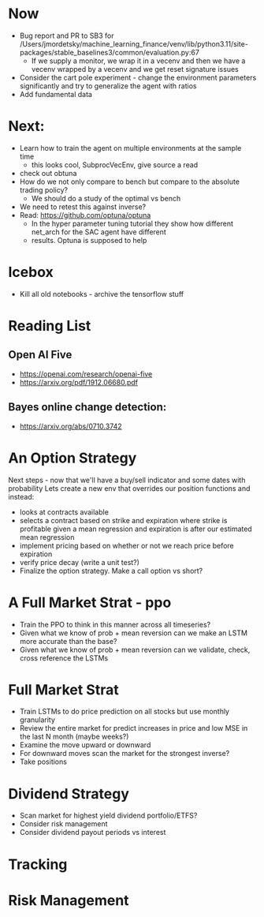 # Now
  * Bug report and PR to SB3 for /Users/jmordetsky/machine_learning_finance/venv/lib/python3.11/site-packages/stable_baselines3/common/evaluation.py:67
    * If we supply a monitor, we wrap it in a vecenv and then we have a vecenv wrapped by a vecenv and we get reset signature issues
  * Consider the cart pole experiment - change the environment parameters significantly and try to generalize the agent with ratios
  * Add fundamental data


# Next:
  * Learn how to train the agent on multiple environments at the sample time
    * this looks cool, SubprocVecEnv, give source a read
  * check out obtuna
  * How do we not only compare to bench but compare to the absolute trading policy?
      * We should do a study of the optimal vs bench
  * We need to retest this against inverse?
* Read: https://github.com/optuna/optuna
  * In the hyper parameter tuning tutorial they show how different net_arch for the SAC agent have different
  * results. Optuna is supposed to help

# Icebox

* Kill all old notebooks - archive the tensorflow stuff

# Reading List

## Open AI Five

* https://openai.com/research/openai-five
* https://arxiv.org/pdf/1912.06680.pdf

## Bayes online change detection: 
* https://arxiv.org/abs/0710.3742

# An Option Strategy

Next steps - now that we'll have a buy/sell indicator and some dates with probability
Lets create a new env that overrides our position functions and instead:
* looks at contracts available 
* selects a contract based on strike and expiration where strike is profitable given a mean regression and expiration is after our estimated mean regression
* implement pricing based on whether or not we reach price before expiration
* verify price decay (write a unit test?)
* Finalize the option strategy. Make a call option vs short?

# A Full Market Strat -  ppo
  * Train the PPO to think in this manner across all timeseries?
  * Given what we know of prob + mean reversion can we make an LSTM more accurate than the base?
  * Given what we know of prob + mean reversion can we validate, check, cross reference the LSTMs

# Full Market Strat

  * Train LSTMs to do price prediction on all stocks but use monthly granularity
  * Review the entire market for predict increases in price and low MSE in the last N month (maybe weeks?)
  * Examine the move upward or downward
  * For downward moves scan the market for the strongest inverse?
  * Take positions

# Dividend Strategy

* Scan market for highest yield dividend portfolio/ETFS?
* Consider risk management
* Consider dividend payout periods vs interest

# Tracking

# Risk Management

